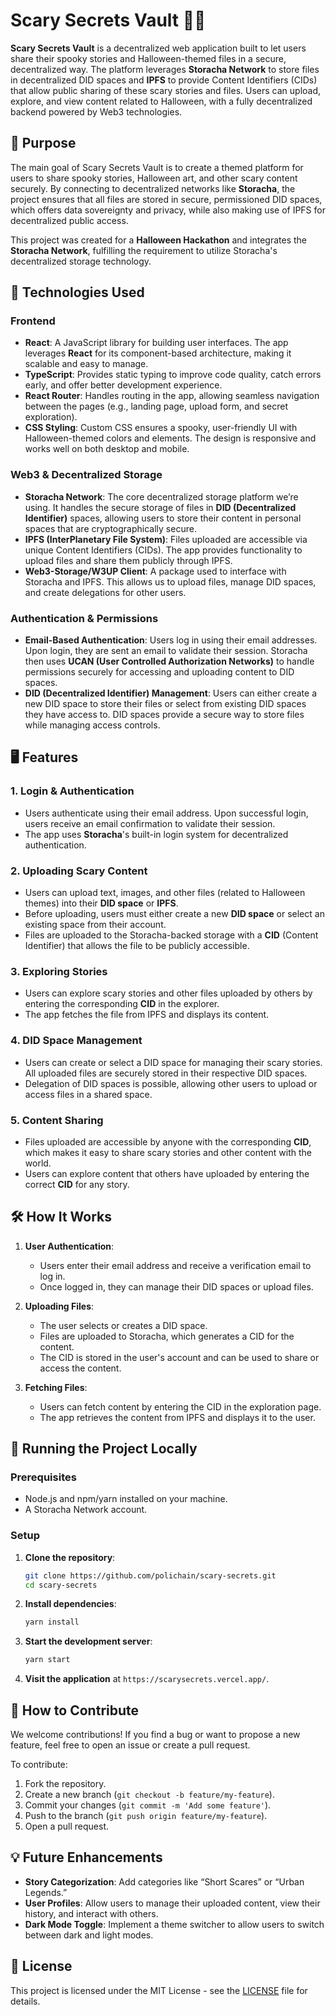 
# Scary Secrets Vault 🎃👻

**Scary Secrets Vault** is a decentralized web application built to let users share their spooky stories and Halloween-themed files in a secure, decentralized way. The platform leverages **Storacha Network** to store files in decentralized DID spaces and **IPFS** to provide Content Identifiers (CIDs) that allow public sharing of these scary stories and files. Users can upload, explore, and view content related to Halloween, with a fully decentralized backend powered by Web3 technologies.

## 📌 **Purpose**
The main goal of Scary Secrets Vault is to create a themed platform for users to share spooky stories, Halloween art, and other scary content securely. By connecting to decentralized networks like **Storacha**, the project ensures that all files are stored in secure, permissioned DID spaces, which offers data sovereignty and privacy, while also making use of IPFS for decentralized public access.

This project was created for a **Halloween Hackathon** and integrates the **Storacha Network**, fulfilling the requirement to utilize Storacha's decentralized storage technology.

## 🔧 **Technologies Used**

### Frontend
- **React**: A JavaScript library for building user interfaces. The app leverages **React** for its component-based architecture, making it scalable and easy to manage.
- **TypeScript**: Provides static typing to improve code quality, catch errors early, and offer better development experience.
- **React Router**: Handles routing in the app, allowing seamless navigation between the pages (e.g., landing page, upload form, and secret exploration).
- **CSS Styling**: Custom CSS ensures a spooky, user-friendly UI with Halloween-themed colors and elements. The design is responsive and works well on both desktop and mobile.

### Web3 & Decentralized Storage
- **Storacha Network**: The core decentralized storage platform we’re using. It handles the secure storage of files in **DID (Decentralized Identifier)** spaces, allowing users to store their content in personal spaces that are cryptographically secure.
- **IPFS (InterPlanetary File System)**: Files uploaded are accessible via unique Content Identifiers (CIDs). The app provides functionality to upload files and share them publicly through IPFS.
- **Web3-Storage/W3UP Client**: A package used to interface with Storacha and IPFS. This allows us to upload files, manage DID spaces, and create delegations for other users.

### Authentication & Permissions
- **Email-Based Authentication**: Users log in using their email addresses. Upon login, they are sent an email to validate their session. Storacha then uses **UCAN (User Controlled Authorization Networks)** to handle permissions securely for accessing and uploading content to DID spaces.
- **DID (Decentralized Identifier) Management**: Users can either create a new DID space to store their files or select from existing DID spaces they have access to. DID spaces provide a secure way to store files while managing access controls.

## 🖥️ **Features**

### 1. **Login & Authentication**
   - Users authenticate using their email address. Upon successful login, users receive an email confirmation to validate their session.
   - The app uses **Storacha**'s built-in login system for decentralized authentication.
   
### 2. **Uploading Scary Content**
   - Users can upload text, images, and other files (related to Halloween themes) into their **DID space** or **IPFS**.
   - Before uploading, users must either create a new **DID space** or select an existing space from their account.
   - Files are uploaded to the Storacha-backed storage with a **CID** (Content Identifier) that allows the file to be publicly accessible.

### 3. **Exploring Stories**
   - Users can explore scary stories and other files uploaded by others by entering the corresponding **CID** in the explorer.
   - The app fetches the file from IPFS and displays its content.

### 4. **DID Space Management**
   - Users can create or select a DID space for managing their scary stories. All uploaded files are securely stored in their respective DID spaces.
   - Delegation of DID spaces is possible, allowing other users to upload or access files in a shared space.

### 5. **Content Sharing**
   - Files uploaded are accessible by anyone with the corresponding **CID**, which makes it easy to share scary stories and other content with the world.
   - Users can explore content that others have uploaded by entering the correct **CID** for any story.

## 🛠️ **How It Works**

1. **User Authentication**: 
   - Users enter their email address and receive a verification email to log in.
   - Once logged in, they can manage their DID spaces or upload files.

2. **Uploading Files**: 
   - The user selects or creates a DID space.
   - Files are uploaded to Storacha, which generates a CID for the content.
   - The CID is stored in the user's account and can be used to share or access the content.

3. **Fetching Files**: 
   - Users can fetch content by entering the CID in the exploration page.
   - The app retrieves the content from IPFS and displays it to the user.

## 🚀 **Running the Project Locally**

### Prerequisites
- Node.js and npm/yarn installed on your machine.
- A Storacha Network account.

### Setup

1. **Clone the repository**:

   ```bash
   git clone https://github.com/polichain/scary-secrets.git
   cd scary-secrets
   ```

2. **Install dependencies**:

   ```bash
   yarn install
   ```

3. **Start the development server**:

   ```bash
   yarn start
   ```

4. **Visit the application** at `https://scarysecrets.vercel.app/`.

## 📝 **How to Contribute**

We welcome contributions! If you find a bug or want to propose a new feature, feel free to open an issue or create a pull request.

To contribute:
1. Fork the repository.
2. Create a new branch (`git checkout -b feature/my-feature`).
3. Commit your changes (`git commit -m 'Add some feature'`).
4. Push to the branch (`git push origin feature/my-feature`).
5. Open a pull request.

## 💡 **Future Enhancements**

- **Story Categorization**: Add categories like “Short Scares” or “Urban Legends.”
- **User Profiles**: Allow users to manage their uploaded content, view their history, and interact with others.
- **Dark Mode Toggle**: Implement a theme switcher to allow users to switch between dark and light modes.

## 📄 **License**

This project is licensed under the MIT License - see the [LICENSE](LICENSE) file for details.

